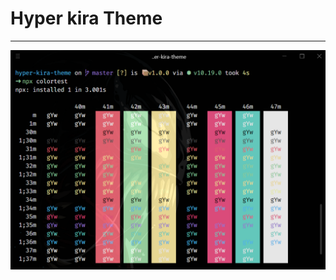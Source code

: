 # Hyper kira Theme

-----------------------------------------------------------------------------
![img](https://github.com/Sergio9815/hyper-kira-theme/blob/master/public/store/kira-theme.png)
